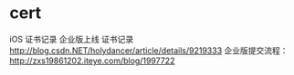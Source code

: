 # cert
iOS  证书记录 企业版上线 
证书记录 http://blog.csdn.NET/holydancer/article/details/9219333
企业版提交流程：http://zxs19861202.iteye.com/blog/1997722
